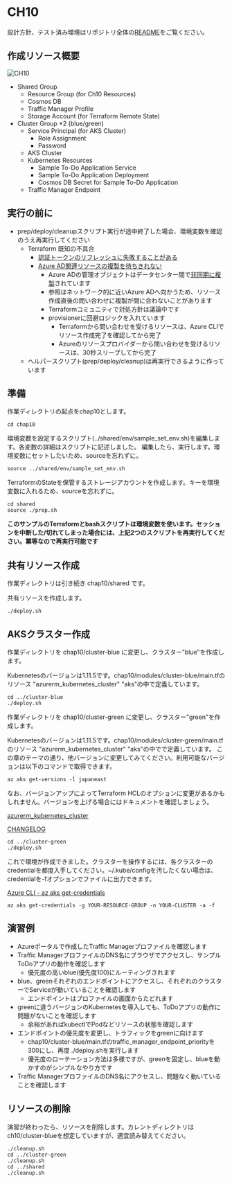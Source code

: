 # CH10

設計方針、テスト済み環境はリポジトリ全体の[README](https://github.com/ToruMakabe/Understanding-K8s)をご覧ください。

## 作成リソース概要

![CH10](https://github.com/ToruMakabe/Understanding-K8s/blob/master/pics/ch10.jpg?raw=true "CH10")

* Shared Group
  * Resource Group (for Ch10 Resources)
  * Cosmos DB
  * Traffic Manager Profile
  * Storage Account (for Terraform Remote State)
* Cluster Group *2 (blue/green)
  * Service Principal (for AKS Cluster)
    * Role Assignment
    * Password
  * AKS Cluster
  * Kubernetes Resources
    * Sample To-Do Application Service
    * Sample To-Do Application Deployment
    * Cosmos DB Secret for Sample To-Do Application
  * Traffic Manager Endpoint

## 実行の前に

* prep/deploy/cleanupスクリプト実行が途中終了した場合、環境変数を確認のうえ再実行してください
  * Terraform 既知の不具合
    * [認証トークンのリフレッシュに失敗することがある](https://github.com/terraform-providers/terraform-provider-azurerm/issues/2602)
    * [Azure AD関連リソースの複製を待ちきれない](https://github.com/terraform-providers/terraform-provider-azuread/issues/4)
      * Azure ADの管理オブジェクトはデータセンター間で[非同期に複製](https://docs.microsoft.com/ja-jp/azure/active-directory/fundamentals/active-directory-architecture)されています
      * 参照はネットワーク的に近いAzure ADへ向かうため、リソース作成直後の問い合わせに複製が間に合わないことがあります
      * Terraformコミュニティで対処方針は議論中です
      * provisionerに回避ロジックを入れています
        * Terraformから問い合わせを受けるリソースは、Azure CLIでリソース作成完了を確認してから完了
        * Azureのリソースプロバイダーから問い合わせを受けるリソースは、30秒スリープしてから完了
  * ヘルパースクリプト(prep/deploy/cleanup)は再実行できるように作っています

## 準備

作業ディレクトリの起点をchap10とします。

```
cd chap10
```

環境変数を設定するスクリプト(../shared/env/sample_set_env.sh)を編集します。各変数の詳細はスクリプトに記述しました。
編集したら、実行します。環境変数にセットしたいため、sourceを忘れずに。

```
source ../shared/env/sample_set_env.sh
```

TerraformのStateを保管するストレージアカウントを作成します。キーを環境変数に入れるため、sourceを忘れずに。

```
cd shared
source ./prep.sh
```

__このサンプルのTerraformとbashスクリプトは環境変数を使います。セッションを中断した/切れてしまった場合には、上記2つのスクリプトを再実行してください。冪等なので再実行可能です__

## 共有リソース作成

作業ディレクトリは引き続き chap10/shared です。

共有リソースを作成します。

```
./deploy.sh
```

## AKSクラスター作成

作業ディレクトリを chap10/cluster-blue に変更し、クラスター"blue"を作成します。

Kubernetesのバージョンは1.11.5です。chap10/modules/cluster-blue/main.tfのリソース "azurerm_kubernetes_cluster" "aks"の中で定義しています。


```
cd ../cluster-blue
./deploy.sh
```

作業ディレクトリを chap10/cluster-green に変更し、クラスター"green"を作成します。

Kubernetesのバージョンは1.11.5です。chap10/modules/cluster-green/main.tfのリソース "azurerm_kubernetes_cluster" "aks"の中でで定義しています。
この章のテーマの通り、他バージョンに変更してみてください。利用可能なバージョンは以下のコマンドで取得できます。

```
az aks get-versions -l japaneast
```

なお、バージョンアップによってTerraform HCLのオプションに変更があるかもしれません。バージョンを上げる場合にはドキュメントを確認しましょう。

[azurerm_kubernetes_cluster](https://www.terraform.io/docs/providers/azurerm/r/kubernetes_cluster.html)

[CHANGELOG](https://github.com/terraform-providers/terraform-provider-azurerm/blob/master/CHANGELOG.md)

```
cd ../cluster-green
./deploy.sh
```

これで環境が作成できました。クラスターを操作するには、各クラスターのcredentialを都度入手してください。~/.kube/configを汚したくない場合は、credentialを-fオプションでファイルに出力できます。

[Azure CLI - az aks get-credentials](https://docs.microsoft.com/en-us/cli/azure/aks?view=azure-cli-latest#az-aks-get-credentials)

```
az aks get-credentials -g YOUR-RESOURCE-GROUP -n YOUR-CLUSTER -a -f
```

## 演習例

* Azureポータルで作成したTraffic Managerプロファイルを確認します
* Traffic ManagerプロファイルのDNS名にブラウザでアクセスし、サンプルToDoアプリの動作を確認します
  * 優先度の高いblue(優先度100)にルーティングされます 
* blue、greenそれぞれのエンドポイントにアクセスし、それぞれのクラスターでServiceが動いていることを確認します
  * エンドポイントはプロファイルの画面からたどれます
* greenに違うバージョンのKubernetesを導入しても、ToDoアプリの動作に問題がないことを確認します
  * 余裕があればkubectlでPodなどリソースの状態を確認します
* エンドポイントの優先度を変更し、トラフィックをgreenに向けます
  * chap10/cluster-blue/main.tfのtraffic_manager_endpoint_priorityを300にし、再度 ./deploy.shを実行します
  * 優先度のローテーション方法は多様ですが、greenを固定し、blueを動かすのがシンプルなやり方です
* Traffic ManagerプロファイルのDNS名にアクセスし、問題なく動いていることを確認します

## リソースの削除

演習が終わったら、リソースを削除します。カレントディレクトリはch10/cluster-blueを想定していますが、適宜読み替えてください。

```
./cleanup.sh
cd ../cluster-green
./cleanup.sh
cd ../shared
./cleanup.sh
```